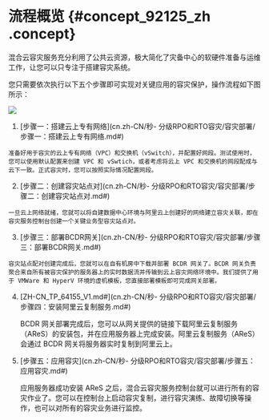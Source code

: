 # 流程概览 {#concept_92125_zh .concept}

混合云容灾服务充分利用了公共云资源，极大简化了灾备中心的软硬件准备与运维工作，让您可以只专注于搭建容灾系统。

您只需要依次执行以下五个步骤即可实现对关键应用的容灾保护，操作流程如下图所示：

![](http://static-aliyun-doc.oss-cn-hangzhou.aliyuncs.com/assets/img/64151/154409048133183_zh-CN.png)

1.   [步骤一：搭建云上专有网络](cn.zh-CN/秒- 分级RPO和RTO容灾/容灾部署/步骤一：搭建云上专有网络.md#) 

    准备好用于容灾的云上专有网络（VPC）和交换机（vSwitch），并配置好网段。测试使用时，您可以使用默认配置来创建 VPC 和 vSwtich，或者考虑将云上 VPC 和交换机的网段配成与云下一致。正式容灾时，您可以按照实际情况配置网段。

2.   [步骤二：创建容灾站点对](cn.zh-CN/秒- 分级RPO和RTO容灾/容灾部署/步骤二：创建容灾站点对.md#) 

    一旦云上网络就绪，您就可以将自建数据中心环境与阿里云上创建好的网络建立容灾关联，即在容灾服务控制台创建一个关键业务型容灾站点对。

3.   [步骤三：部署BCDR网关](cn.zh-CN/秒- 分级RPO和RTO容灾/容灾部署/步骤三：部署BCDR网关.md#) 

    容灾站点配对创建完成后，您就可以在自有机房中下载并部署 BCDR 网关了。BCDR 网关负责聚合来自所有被容灾保护的服务器上的实时数据流并传输到云上容灾网络环境中。我们提供了用于 VMWare 和 HyperV 环境的虚机模板，您直接部署模板即可完成网关部署。

4.  [ZH-CN\_TP\_64155\_V1.md\#](cn.zh-CN/秒- 分级RPO和RTO容灾/容灾部署/步骤四：安装阿里云复制服务.md#) 

    BCDR 网关部署完成后，您可以从网关提供的链接下载阿里云复制服务（AReS）的安装包，并在应用服务器上完成安装。阿里云复制服务（AReS）会通过 BCDR 网关将服务器实时复制到阿里云上。

5.  [步骤五：应用容灾](cn.zh-CN/秒- 分级RPO和RTO容灾/容灾部署/步骤五：应用容灾.md#) 

    应用服务器成功安装 AReS 之后，混合云容灾服务控制台就可以进行所有的容灾作业了。您可以在控制台上启动容灾复制，进行容灾演练、故障切换等操作，也可以对所有的容灾业务进行监控。


